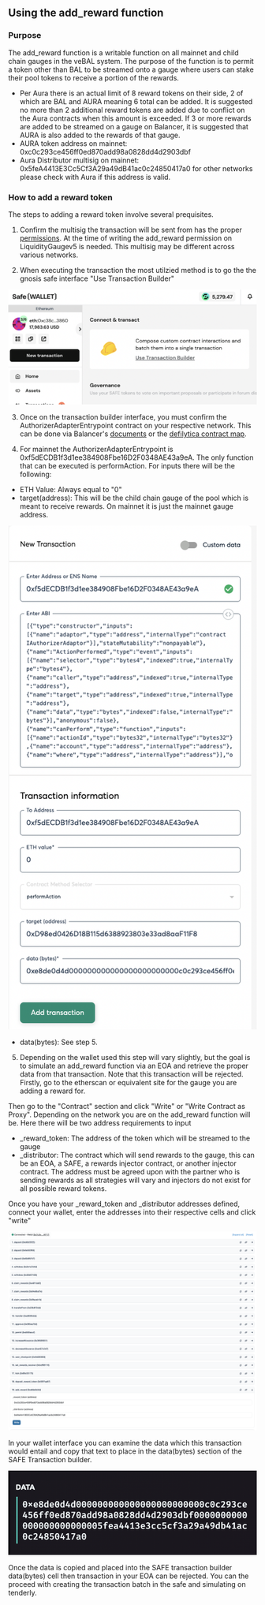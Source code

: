 ## Using the add_reward function 

### Purpose

The add_reward function is a writable function on all mainnet and child chain gauges in the veBAL system. The purpose of the function is to permit a token other than BAL to be streamed onto a gauge where users can stake their pool tokens to receive a portion of the rewards. 

- Per Aura there is an actual limit of 8 reward tokens on their side, 2 of which are BAL and AURA meaning 6 total can be added. It is suggested no more than 2 additional reward tokens are added due to conflict on the Aura contracts when this amount is exceeded. If 3 or more rewards are added to be streamed on a gauge on Balancer, it is suggested that AURA is also added to the rewards of that gauge. 
- AURA token address on mainnet: 0xc0c293ce456ff0ed870add98a0828dd4d2903dbf
- Aura Distributor multisig on mainnet: 0x5feA4413E3Cc5Cf3A29a49dB41ac0c24850417a0 for other networks please check with Aura if this address is valid. 

### How to add a reward token

The steps to adding a reward token involve several prequisites.

1. Confirm the multisig the transaction will be sent from has the proper [permissions](https://docs.balancer.fi/reference/authorizer/mainnet.html). At the time of writing the add_reward permission on LiquidityGaugev5 is needed. This multisig may be different across various networks. 

2. When executing the transaction the most utilzied method is to go the the gnosis safe interface "Use Transaction Builder" 

![TransactionBuilder.png](TransactionBuilder.png)

3. Once on the transaction builder interface, you must confirm the AuthorizerAdapterEntrypoint contract on your respective network. This can be done via Balancer's [documents](https://docs.balancer.fi/reference/contracts/deployment-addresses/mainnet.html#authorization) or the [defilytica contract map](https://defilytica.tools/#/balancer/governanceMap). 

4. For mainnet the AuthorizerAdapterEntrypoint is 0xf5dECDB1f3d1ee384908Fbe16D2F0348AE43a9eA. The only function that can be executed is performAction. For inputs there will be the following:
- ETH Value: Always equal to "0"
- target(address): This will be the child chain gauge of the pool which is meant to receive rewards. On mainnet it is just the mainnet gauge address.

![TransactionBuilderInterface.png](TransactionBuilderInterface.png)

- data(bytes): See step 5. 

5. Depending on the wallet used this step will vary slightly, but the goal is to simulate an add_reward function via an EOA and retrieve the proper data from that transaction. Note that this transaction will be rejected. Firstly, go to the etherscan or equivalent site for the gauge you are adding a reward for. 

Then go to the "Contract" section and click "Write" or "Write Contract as Proxy". Depending on the network you are on the add_reward function will be. Here there will be two address requirements to input
- _reward_token: The address of the token which will be streamed to the gauge
- _distributor: The contract which will send rewards to the gauge, this can be an EOA, a SAFE, a rewards injector contract, or another injector contract. The address must be agreed upon with the partner who is sending rewards as all strategies will vary and injectors do not exist for all possible reward tokens.

Once you have your _reward_token and _distributor addresses defined, connect your wallet, enter the addresses into their respective cells and click "write"

![Write_add_reward.png](Write_add_reward.png)

In your wallet interface you can examine the data which this transaction would entail and copy that text to place in the data(bytes) section of the SAFE Transaction builder.

![add_reward_data.png](add_reward_data.png)

Once the data is copied and placed into the SAFE transaction builder data(bytes) cell then transaction in your EOA can be rejected. You can the proceed with creating the transaction batch in the safe and simulating on tenderly.